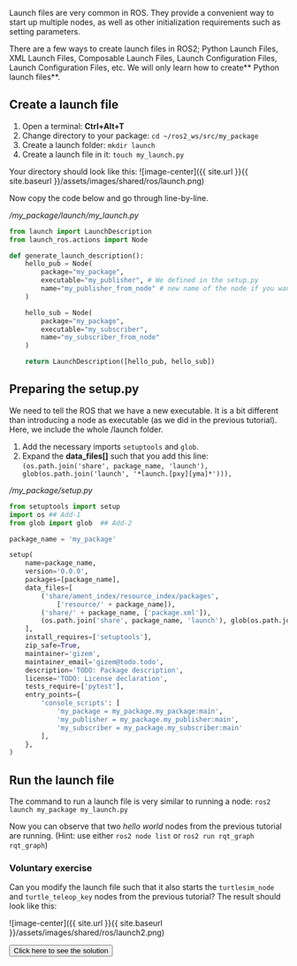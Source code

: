 Launch files are very common in ROS. They provide a convenient way to start up multiple nodes, as well as other initialization requirements such as setting parameters.

There are a few ways to create launch files in ROS2;  Python Launch Files, XML Launch Files, Composable Launch Files, Launch Configuration Files, Launch Configuration Files, etc. We will only learn how to create** Python launch files**.

<!-- [https://www.youtube.com/watch?v=dY9aZVMC-JM&ab_channel=HummingbirdRobotics](https://www.youtube.com/watch?v=dY9aZVMC-JM&ab_channel=HummingbirdRobotics)

or

[https://www.youtube.com/watch?v=xJ3WAs8GndA&ab_channel=RoboticsBack-End](https://www.youtube.com/watch?v=xJ3WAs8GndA&ab_channel=RoboticsBack-End) -->


## Create a launch file

1. Open a terminal: **Ctrl+Alt+T**
1. Change directory to your package: `cd ~/ros2_ws/src/my_package`
1. Create a launch folder: `mkdir launch`
1. Create a launch file in it: `touch my_launch.py`

Your directory should look like this:
![image-center]({{ site.url }}{{ site.baseurl }}/assets/images/shared/ros/launch.png)

Now copy the code below and go through line-by-line.

*/my_package/launch/my_launch.py*

```python
from launch import LaunchDescription
from launch_ros.actions import Node

def generate_launch_description():
    hello_pub = Node(
        package="my_package",
        executable="my_publisher", # We defined in the setup.py
        name="my_publisher_from_node" # new name of the node if you want
    )

    hello_sub = Node(
        package="my_package",
        executable="my_subscriber",
        name="my_subscriber_from_node"
    )

    return LaunchDescription([hello_pub, hello_sub])
```


## Preparing the setup.py

We need to tell the ROS that we have a new executable. It is a bit different than introducing a node as executable (as we did in the previous tutorial). Here, we include the whole /launch folder.

1. Add the necessary imports `setuptools` and `glob`. 
1. Expand the **data_files[]** such that you add this line: `(os.path.join('share', package_name, 'launch'), glob(os.path.join('launch', '*launch.[pxy][yma]*'))),`

*/my_package/setup.py*
```python
from setuptools import setup
import os ## Add-1
from glob import glob  ## Add-2

package_name = 'my_package'

setup(
    name=package_name,
    version='0.0.0',
    packages=[package_name],
    data_files=[
        ('share/ament_index/resource_index/packages',
            ['resource/' + package_name]),
        ('share/' + package_name, ['package.xml']),
        (os.path.join('share', package_name, 'launch'), glob(os.path.join('launch', '*launch.[pxy][yma]*'))), ## Add-3
    ],
    install_requires=['setuptools'],
    zip_safe=True,
    maintainer='gizem',
    maintainer_email='gizem@todo.todo',
    description='TODO: Package description',
    license='TODO: License declaration',
    tests_require=['pytest'],
    entry_points={
        'console_scripts': [
            'my_package = my_package.my_package:main',
            'my_publisher = my_package.my_publisher:main',
            'my_subscriber = my_package.my_subscriber:main'
        ],
    },
)
```

## Run the launch file

The command to run a launch file is very similar to running a node: `ros2 launch my_package my_launch.py`

Now you can observe that two *hello world* nodes from the previous tutorial are running. (Hint: use either `ros2 node list` or `ros2 run rqt_graph rqt_graph`)

### Voluntary exercise

Can you modify the launch file such that it also starts the `turtlesim_node` and `turtle_teleop_key` nodes from the previous tutorial? The result should look like this:

![image-center]({{ site.url }}{{ site.baseurl }}/assets/images/shared/ros/launch2.png)

<button id="toggleButton">Click here to see the solution</button>
<div id="hiddenText" style="display: none;">
    <pre><code class="python">
    from launch import LaunchDescription
    from launch_ros.actions import Node

    def generate_launch_description():
        hello_pub = Node(
            package="my_package",
            executable="my_publisher", # We defined in the setup.py
            name="my_publisher_from_node" # new name of the node if you want
        )

        hello_sub = Node(
            package="my_package",
            executable="my_subscriber",
            name="my_subscriber_from_node"
        )

        turtle_sim = Node(
            package="turtlesim",
            executable="turtlesim_node",
            name="my_turtlesim_node"
        )

        teleop = Node(
            package="turtlesim",
            executable="turtle_teleop_key",
            name="my_teleop_node"
        )

        return LaunchDescription([hello_pub, hello_sub,
                                turtle_sim, teleop])

    </code></pre>
</div>